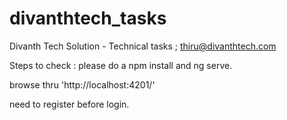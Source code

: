 # divanthtech_tasks
Divanth Tech Solution - Technical tasks ; thiru@divanthtech.com

Steps to check
:
please do a npm install and ng serve.

browse thru 'http://localhost:4201/'

need to register before login.

